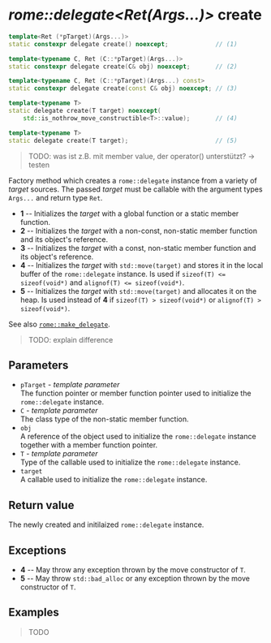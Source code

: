 # _rome::delegate<Ret(Args...)>_ **create**

```cpp
template<Ret (*pTarget)(Args...)>
static constexpr delegate create() noexcept;             // (1)

template<typename C, Ret (C::*pTarget)(Args...)>
static constexpr delegate create(C& obj) noexcept;       // (2)

template<typename C, Ret (C::*pTarget)(Args...) const>
static constexpr delegate create(const C& obj) noexcept; // (3)

template<typename T>
static delegate create(T target) noexcept(
    std::is_nothrow_move_constructible<T>::value);       // (4)

template<typename T>
static delegate create(T target);                        // (5)
```

> TODO: was ist z.B. mit member value, der operator() unterstützt? -> testen

Factory method which creates a `rome::delegate` instance from a variety of _target_ sources. The passed _target_ must be callable with the argument types `Args...` and return type `Ret`.

- **1** -- Initializes the _target_ with a global function or a static member function.
- **2** -- Initializes the _target_ with a non-const, non-static member function and its object's reference.
- **3** -- Initializes the _target_ with a const, non-static member function and its object's reference.
- **4** -- Initializes the _target_ with `std::move(target)` and stores it in the local buffer of the `rome::delegate` instance. Is used if `sizeof(T) <= sizeof(void*)` and `alignof(T) <= sizeof(void*)`.
- **5** -- Initializes the _target_ with `std::move(target)` and allocates it on the heap. Is used instead of **4** if `sizeof(T) > sizeof(void*)` or `alignof(T) > sizeof(void*)`.

See also [`rome::make_delegate`](../delegate/make_delegate.md).
> TODO: explain difference

## Parameters

- `pTarget` - _template parameter_  
  The function pointer or member function pointer used to initialize the `rome::delegate` instance.
- `C` - _template parameter_  
  The class type of the non-static member function.
- `obj`  
  A reference of the object used to initialize the `rome::delegate` instance together with a member function pointer.
- `T` - _template parameter_  
  Type of the callable used to initialize the `rome::delegate` instance.
- `target`  
  A callable used to initialize the `rome::delegate` instance.

## Return value

The newly created and initilaized `rome::delegate` instance.

## Exceptions

- **4** -- May throw any exception thrown by the move constructor of `T`.
- **5** -- May throw `std::bad_alloc` or any exception thrown by the move constructor of `T`.

## Examples

> TODO
